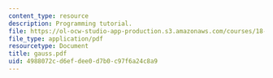 ```yaml
---
content_type: resource
description: Programming tutorial.
file: https://ol-ocw-studio-app-production.s3.amazonaws.com/courses/18-413-error-correcting-codes-laboratory-spring-2004/4988072cd6efdee0d7b0c97f6a24c8a9_gauss.pdf
file_type: application/pdf
resourcetype: Document
title: gauss.pdf
uid: 4988072c-d6ef-dee0-d7b0-c97f6a24c8a9
---
```

